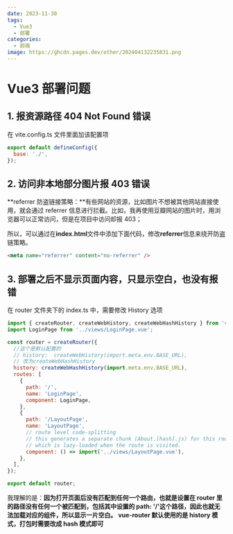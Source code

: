 ```yaml
---
date: 2023-11-30
tags:
  - Vue3
  - 部署
categories:
  - 前端
image: https://ghcdn.pages.dev/other/202404132235831.png
---
```


# Vue3 部署问题

## 1. 报资源路径 404 Not Found 错误

在 vite.config.ts 文件里面加该配置项

```js
export default defineConfig({
  base: './',
});
```

## 2. 访问非本地部分图片报 403 错误

**referrer 防盗链接策略：**有些网站的资源，比如图片不想被其他网站直接使用，就会通过 referrer 信息进行拦截。比如，我再使用豆瓣网站的图片时，用浏览器可以正常访问，但是在项目中访问却报 403；

所以，可以通过在**index.html**文件中添加下面代码，修改**referrer**信息来绕开防盗链策略。

```html
<meta name="referrer" content="no-referrer" />
```

## 3. 部署之后不显示页面内容，只显示空白，也没有报错

在 router 文件夹下的 index.ts 中，需要修改 History 选项

```js
import { createRouter, createWebHistory, createWebHashHistory } from 'vue-router';
import LoginPage from '../views/LoginPage.vue';

const router = createRouter({
  //这个是默认配置的
  // history:  createWebHistory(import.meta.env.BASE_URL),
  // 改为createWebHashHistory
  history: createWebHashHistory(import.meta.env.BASE_URL),
  routes: [
    {
      path: '/',
      name: 'LoginPage',
      component: LoginPage,
    },
    {
      path: '/LayoutPage',
      name: 'LayoutPage',
      // route level code-splitting
      // this generates a separate chunk (About.[hash].js) for this route
      // which is lazy-loaded when the route is visited.
      component: () => import('../views/LayoutPage.vue'),
    },
  ],
});

export default router;
```

我理解的是：**因为打开页面后没有匹配到任何一个路由，也就是设置在 router 里的路径没有任何一个被匹配到，包括其中设置的 path: '/'这个路径，因此也就无法加载对应的组件，所以显示一片空白。** **vue-router 默认使用的是 history 模式，打包时需要改成 hash 模式即可**
